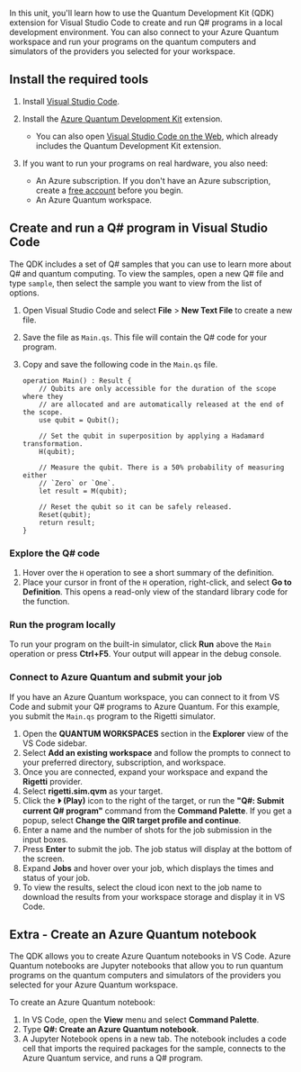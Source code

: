 In this unit, you'll learn how to use the Quantum Development Kit (QDK) extension for Visual Studio Code to create and run Q# programs in a local development environment. You can also connect to your Azure Quantum workspace and run your programs on the quantum computers and simulators of the providers you selected for your workspace.


## Install the required tools

1. Install [Visual Studio Code](https://code.visualstudio.com/).
1. Install the [Azure Quantum Development Kit](https://marketplace.visualstudio.com/items?itemName=quantum.qsharp-lang-vscode) extension.
    - You can also open [Visual Studio Code on the Web](https://vscode.dev/quantum), which already includes the Quantum Development Kit extension.
1. If you want to run your programs on real hardware, you also need:

    - An Azure subscription. If you don't have an Azure subscription, create a [free account](https://azure.microsoft.com/free/?WT.mc_id=academic-15963-cxa) before you begin.
    - An Azure Quantum workspace.

## Create and run a Q# program in Visual Studio Code

The QDK includes a set of Q# samples that you can use to learn more about Q# and quantum computing. To view the samples, open a new Q# file and type `sample`, then select the sample you want to view from the list of options.

1. Open Visual Studio Code and select **File** > **New Text File** to create a new file.
1. Save the file as `Main.qs`. This file will contain the Q# code for your program.
1. Copy and save the following code in the `Main.qs` file.

    ```qsharp
    operation Main() : Result {
        // Qubits are only accessible for the duration of the scope where they
        // are allocated and are automatically released at the end of the scope.
        use qubit = Qubit();

        // Set the qubit in superposition by applying a Hadamard transformation.
        H(qubit);

        // Measure the qubit. There is a 50% probability of measuring either 
        // `Zero` or `One`.
        let result = M(qubit);

        // Reset the qubit so it can be safely released.
        Reset(qubit);
        return result;
    }
    ```

### Explore the Q# code

1. Hover over the `H` operation to see a short summary of the definition. 
1. Place your cursor in front of the `H` operation, right-click, and select **Go to Definition**.  This opens a read-only view of the standard library code for the function.

### Run the program locally

To run your program on the built-in simulator, click **Run** above the `Main` operation or press **Ctrl+F5**. Your output will appear in the debug console.

### Connect to Azure Quantum and submit your job

If you have an Azure Quantum workspace, you can connect to it from VS Code and submit your Q# programs to Azure Quantum. For this example, you submit the `Main.qs` program to the Rigetti simulator.

1. Open the **QUANTUM WORKSPACES** section in the **Explorer** view of the VS Code sidebar.
1. Select **Add an existing workspace** and follow the prompts to connect to your preferred directory, subscription, and workspace. 
1. Once you are connected, expand your workspace and expand the **Rigetti** provider.
1. Select **rigetti.sim.qvm** as your target.
1. Click the **⏵︎ (Play)** icon to the right of the target, or run the **"Q#: Submit current Q# program"** command from the **Command Palette**. If you get a popup, select **Change the QIR target profile and continue**. 
1. Enter a name and the number of shots for the job submission in the input boxes.
1. Press **Enter** to submit the job. The job status will display at the bottom of the screen.
1. Expand **Jobs** and hover over your job, which displays the times and status of your job. 
1. To view the results, select the cloud icon next to the job name to download the results from your workspace storage and display it in VS Code.

## Extra - Create an Azure Quantum notebook

The QDK allows you to create Azure Quantum notebooks in VS Code. Azure Quantum notebooks are Jupyter notebooks that allow you to run quantum programs on the quantum computers and simulators of the providers you selected for your Azure Quantum workspace.

To create an Azure Quantum notebook:

1. In VS Code, open the **View** menu and select **Command Palette**.
1. Type **Q#: Create an Azure Quantum notebook**.
1. A Jupyter Notebook opens in a new tab. The notebook includes a code cell that imports the required packages for the sample, connects to the Azure Quantum service, and runs a Q# program.
